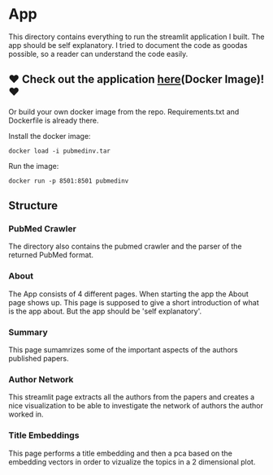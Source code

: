 # App
This directory contains everything to run the streamlit application I built. The app should be self explanatory. I tried to document the code as goodas possible, so a reader can understand the code easily.

## ❤️ Check out the application [here](https://drive.google.com/file/d/1bgL30_DIe4LexvdLM-zcd6VvCow2ztyF/view?usp=drive_link)(Docker Image)! ❤️
Or build your own docker image from the repo. Requirements.txt and Dockerfile is already there. 

Install the docker image:
```
docker load -i pubmedinv.tar
```

Run the image:
```
docker run -p 8501:8501 pubmedinv
```
## Structure
### PubMed Crawler
The directory also contains the pubmed crawler and the parser of the returned PubMed format.
### About
The App consists of 4 different pages. When starting the app the About page shows up. This page is supposed to give a short introduction of what is the app about. But the app should be 'self explanatory'. 

### Summary
This page sumamrizes some of the important aspects of the authors published papers. 

### Author Network
This streamlit page extracts all the authors from the papers and creates a nice visualization to be able to investigate the network of authors the author worked in. 

### Title Embeddings
This page performs a title embedding and then a pca based on the embedding vectors in order to vizualize the topics in a 2 dimensional plot. 
